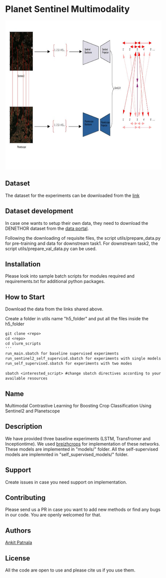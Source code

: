 # Planet Sentinel Multimodality

<img src="/doc/multimodal_Schematic_representation.jpg" alt="Workflow"
	title="Schematic Represenatation" width="960" height="480" />


## Dataset

The dataset for the experiments can be downloaded from the [link](https://zenodo.org/record/7737587#.ZBHbgNXMJH4)

## Dataset development

In case one wants to setup their own data, they need to download the DENETHOR dataset from the [data portal](https://mlhub.earth/data/dlr_fusion_competition_germany).

Following the downloading of requisite files, the script utils/prepare_data.py for pre-training and data for downstream task1. For downstream task2, the script utils/prepare_val_data.py can be used.

## Installation

Please look into sample batch scripts for modules required and requirements.txt for additional python packages.

## How to Start 

Download the data from the links shared above.

Create a folder in utils name "h5_folder" and put all the files inside the h5_folder


```
git clone <repo>
cd <repo>
cd slurm_scripts
'''
run_main.sbatch for baseline supervised experiments
run_sentinel2_self_supervisd.sbatch for experiments with single models
run_self_supervised.sbatch for experiments with two modes

sbatch <interested_script> #change sbatch directives according to your available resources

```


## Name
Multimodal Contrastive Learning for Boosting Crop Classification Using Sentinel2 and Planetscope

## Description
We have provided three baseline experiments (LSTM, Transfromer and Inceptiontime). We used [breizhcrops](https://github.com/dl4sits/BreizhCrops) for implementation of these networks. These models are implemented in "models/" folder. All the self-supervised models are implemnted in "self_supervised_models/" folder.


## Support
Create issues in case you need support on implementation.

## Contributing
Please send us a PR in case you want to add new methods or find any bugs in our code. You are openly welcomed for that.

## Authors

[Ankit Patnala](https://www.fz-juelich.de/profile/patnala_a)

## License
All the code are open to use and please cite us if you use them.

